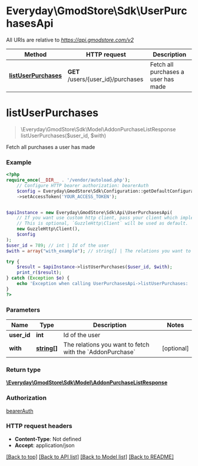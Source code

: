 # Everyday\GmodStore\Sdk\UserPurchasesApi

All URIs are relative to *https://api.gmodstore.com/v2*

Method | HTTP request | Description
------------- | ------------- | -------------
[**listUserPurchases**](UserPurchasesApi.md#listuserpurchases) | **GET** /users/{user_id}/purchases | Fetch all purchases a user has made

# **listUserPurchases**
> \Everyday\GmodStore\Sdk\Model\AddonPurchaseListResponse listUserPurchases($user_id, $with)

Fetch all purchases a user has made

### Example
```php
<?php
require_once(__DIR__ . '/vendor/autoload.php');
    // Configure HTTP bearer authorization: bearerAuth
    $config = Everyday\GmodStore\Sdk\Configuration::getDefaultConfiguration()
    ->setAccessToken('YOUR_ACCESS_TOKEN');


$apiInstance = new Everyday\GmodStore\Sdk\Api\UserPurchasesApi(
    // If you want use custom http client, pass your client which implements `GuzzleHttp\ClientInterface`.
    // This is optional, `GuzzleHttp\Client` will be used as default.
    new GuzzleHttp\Client(),
    $config
);
$user_id = 789; // int | Id of the user
$with = array("with_example"); // string[] | The relations you want to fetch with the `AddonPurchase`

try {
    $result = $apiInstance->listUserPurchases($user_id, $with);
    print_r($result);
} catch (Exception $e) {
    echo 'Exception when calling UserPurchasesApi->listUserPurchases: ', $e->getMessage(), PHP_EOL;
}
?>
```

### Parameters

Name | Type | Description  | Notes
------------- | ------------- | ------------- | -------------
 **user_id** | **int**| Id of the user |
 **with** | [**string[]**](../Model/string.md)| The relations you want to fetch with the &#x60;AddonPurchase&#x60; | [optional]

### Return type

[**\Everyday\GmodStore\Sdk\Model\AddonPurchaseListResponse**](../Model/AddonPurchaseListResponse.md)

### Authorization

[bearerAuth](../../README.md#bearerAuth)

### HTTP request headers

 - **Content-Type**: Not defined
 - **Accept**: application/json

[[Back to top]](#) [[Back to API list]](../../README.md#documentation-for-api-endpoints) [[Back to Model list]](../../README.md#documentation-for-models) [[Back to README]](../../README.md)

